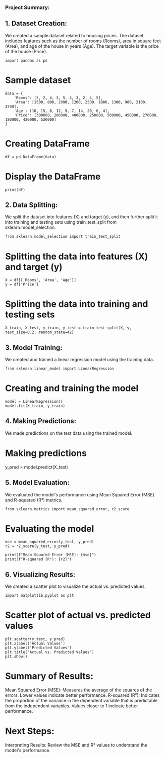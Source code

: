 ### Project Summary:
## 1. Dataset Creation:
We created a sample dataset related to housing prices. The dataset includes features such as the number of rooms (Rooms), area in square feet (Area), and age of the house in years (Age). The target variable is the price of the house (Price).
```
import pandas as pd
```

# Sample dataset
```
data = {
    'Rooms': [3, 2, 4, 3, 5, 4, 3, 2, 4, 5],
    'Area': [1500, 800, 2000, 1200, 2500, 1800, 1300, 900, 2100, 2700],
    'Age': [10, 15, 8, 12, 5, 7, 14, 20, 6, 4],
    'Price': [300000, 200000, 400000, 250000, 500000, 450000, 270000, 180000, 420000, 520000]
}
```
# Creating DataFrame
```
df = pd.DataFrame(data)
```

# Display the DataFrame
```
print(df)
```
## 2. Data Splitting:
We split the dataset into features (X) and target (y), and then further split it into training and testing sets using train_test_split from sklearn.model_selection.
```
from sklearn.model_selection import train_test_split
```

# Splitting the data into features (X) and target (y)
```
X = df[['Rooms', 'Area', 'Age']]
y = df['Price']
```

# Splitting the data into training and testing sets
```
X_train, X_test, y_train, y_test = train_test_split(X, y, test_size=0.2, random_state=42)
```
## 3. Model Training:
We created and trained a linear regression model using the training data.
```
from sklearn.linear_model import LinearRegression
```

# Creating and training the model
```
model = LinearRegression()
model.fit(X_train, y_train)
```
## 4. Making Predictions:
We made predictions on the test data using the trained model.

# Making predictions
y_pred = model.predict(X_test)
## 5. Model Evaluation:
We evaluated the model's performance using Mean Squared Error (MSE) and R-squared (R²) metrics.
```
from sklearn.metrics import mean_squared_error, r2_score
```

# Evaluating the model
```
mse = mean_squared_error(y_test, y_pred)
r2 = r2_score(y_test, y_pred)

print(f"Mean Squared Error (MSE): {mse}")
print(f"R-squared (R²): {r2}")
```
## 6. Visualizing Results:
We created a scatter plot to visualize the actual vs. predicted values.
```
import matplotlib.pyplot as plt
```

# Scatter plot of actual vs. predicted values
```
plt.scatter(y_test, y_pred)
plt.xlabel('Actual Values')
plt.ylabel('Predicted Values')
plt.title('Actual vs. Predicted Values')
plt.show()
```
# Summary of Results:
Mean Squared Error (MSE): Measures the average of the squares of the errors. Lower values indicate better performance.
R-squared (R²): Indicates the proportion of the variance in the dependent variable that is predictable from the independent variables. Values closer to 1 indicate better performance.
# Next Steps:
Interpreting Results:
Review the MSE and R² values to understand the model's performance.
